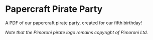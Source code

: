 # Papercraft Pirate Party

A PDF of our papercraft pirate party, created for our fifth birthday!

_Note that the Pimoroni pirate logo remains copyright of Pimoroni Ltd._
